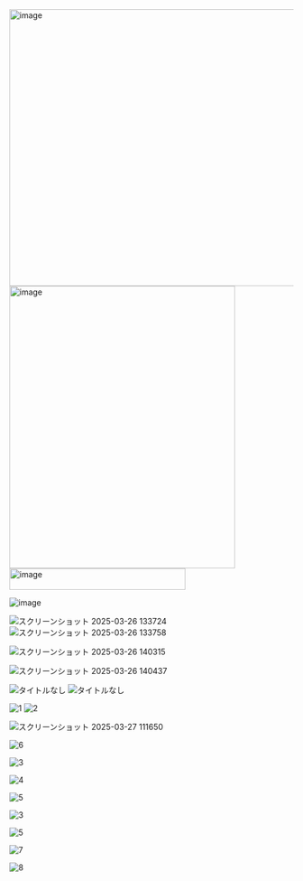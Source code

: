 
<img width="3202" height="490" alt="image" src="https://github.com/user-attachments/assets/ca04e483-4cf1-4fc4-88b5-097aed7fce82" />
<img width="400" height="500" alt="image" src="https://github.com/user-attachments/assets/1ab46174-b070-4dc0-9f67-7a7becb41e80" />




<img width="312" height="38" alt="image" src="https://github.com/user-attachments/assets/180d15f6-a0be-4e88-8ee9-084b52f5aa9f" />




![image](https://github.com/user-attachments/assets/71a1bf70-d1d1-4c61-96c3-7b91da3dd779)


![スクリーンショット 2025-03-26 133724](https://github.com/user-attachments/assets/0162f735-f784-4876-ac73-94259e687dd2)
![スクリーンショット 2025-03-26 133758](https://github.com/user-attachments/assets/0346285f-017d-46eb-92dc-b49dfd58404c)

![スクリーンショット 2025-03-26 140315](https://github.com/user-attachments/assets/f4be015c-0671-4496-b2b6-b96588eba73c)

![スクリーンショット 2025-03-26 140437](https://github.com/user-attachments/assets/8e8d8114-5279-43ad-868c-ec93b0a4ce84)


![タイトルなし](https://github.com/user-attachments/assets/9f342de9-4bec-460c-8ecf-eb0d331bb69a)
![タイトルなし](https://github.com/user-attachments/assets/6d7bdac7-bbb7-46bd-9ea5-5f56ab3edba9)


![1](https://github.com/user-attachments/assets/753602e8-e668-4e06-a0ca-5b69888b1315)
![2](https://github.com/user-attachments/assets/9b394c9d-31b5-4f6b-ae7c-a8067e2fa2b8)


![スクリーンショット 2025-03-27 111650](https://github.com/user-attachments/assets/1c145366-95eb-4d12-8cad-31b84e5bdd11)

![6](https://github.com/user-attachments/assets/3dfa5e1f-96d7-43da-b7dd-eb0bd13ff7d9)


![3](https://github.com/user-attachments/assets/90c92ea9-0eef-4a65-85e5-7d3c1169e0b1)



![4](https://github.com/user-attachments/assets/adbd702c-a014-4875-a27a-b58bbafa171c)

![5](https://github.com/user-attachments/assets/d6315353-3c83-4529-85f7-fd5aaf35e187)


![3](https://github.com/user-attachments/assets/a051d18a-266b-4ca5-8f6d-43ca0dd1ab11)

![5](https://github.com/user-attachments/assets/5c5c43d4-216d-4b00-a840-d7494006309a)


![7](https://github.com/user-attachments/assets/cc9e41a5-6ce1-4ca4-b925-b6acfb9ea5ec)

![8](https://github.com/user-attachments/assets/a614fed3-e172-43e0-8086-8aebca727fe8)



